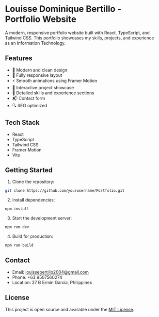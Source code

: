 # Louisse Dominique Bertillo - Portfolio Website

A modern, responsive portfolio website built with React, TypeScript, and Tailwind CSS. This portfolio showcases my skills, projects, and experience as an Information Technology.

## Features

- 🎨 Modern and clean design
- 📱 Fully responsive layout
- ⚡ Smooth animations using Framer Motion
- 🎯 Interactive project showcase
- 📝 Detailed skills and experience sections
- 📬 Contact form
- 🔍 SEO optimized

## Tech Stack

- React
- TypeScript
- Tailwind CSS
- Framer Motion
- Vite

## Getting Started

1. Clone the repository:

```bash
git clone https://github.com/yourusername/Portfolio.git
```

2. Install dependencies:

```bash
npm install
```

3. Start the development server:

```bash
npm run dev
```

4. Build for production:

```bash
npm run build
```

## Contact

- Email: louissebertillo2004@gmail.com
- Phone: +63 9507560274
- Location: 27 B Ermin Garcia, Philippines

## License

This project is open source and available under the [MIT License](LICENSE).
